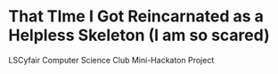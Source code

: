 # That TIme I Got Reincarnated as a Helpless Skeleton (I am so scared)

 LSCyfair Computer Science Club Mini-Hackaton Project
